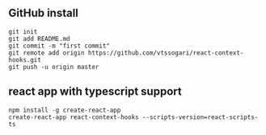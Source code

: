 ## GitHub install
```
git init
git add README.md
git commit -m "first commit"
git remote add origin https://github.com/vtssogari/react-context-hooks.git
git push -u origin master
```
## react app with typescript support
```
npm install -g create-react-app
create-react-app react-context-hooks --scripts-version=react-scripts-ts
```